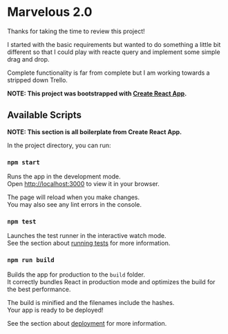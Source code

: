 # Marvelous 2.0

Thanks for taking the time to review this project!

I started with the basic requirements but wanted to do something a little bit different so that I could play with reacte query and implement some simple drag and drop.  

Complete functionality is far from complete but I am working towards a stripped down Trello.






**NOTE: This project was bootstrapped with [Create React App](https://github.com/facebook/create-react-app).**




## Available Scripts

**NOTE: This section is all boilerplate from Create React App.**

In the project directory, you can run:

### `npm start`

Runs the app in the development mode.\
Open [http://localhost:3000](http://localhost:3000) to view it in your browser.

The page will reload when you make changes.\
You may also see any lint errors in the console.

### `npm test`

Launches the test runner in the interactive watch mode.\
See the section about [running tests](https://facebook.github.io/create-react-app/docs/running-tests) for more information.

### `npm run build`

Builds the app for production to the `build` folder.\
It correctly bundles React in production mode and optimizes the build for the best performance.

The build is minified and the filenames include the hashes.\
Your app is ready to be deployed!

See the section about [deployment](https://facebook.github.io/create-react-app/docs/deployment) for more information.

